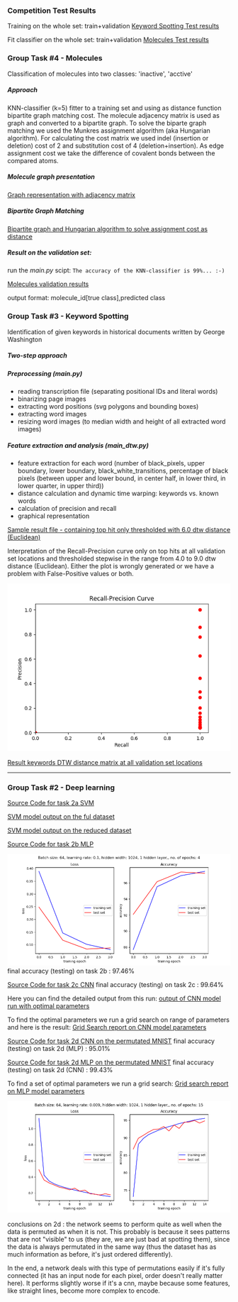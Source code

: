 ### Competition Test Results

Training on the whole set: train+validation
[Keyword Spotting Test results](src/main/py/kws/data/test-spotting_results.txt)

Fit classifier on the whole set: train+validation
[Molecules Test results](src/main/py/mol/test-data/predicted.txt)

### Group Task #4 - Molecules
Classification of molecules into two classes: 'inactive', 'acctive'

##### Approach
KNN-classifier (k=5) fitter to a training set and using as distance function bipartite graph matching cost. The molecule adjacency matrix is used as graph and converted to a bipartite graph. To solve the biparte graph matching we used the Munkres assignment algorithm (aka Hungarian algorithm). For calculating the cost matrix we used indel (insertion or deletion) cost of 2 and substitution cost of 4 (deletion+insertion). As edge assignment cost we take the difference of covalent bonds between the compared atoms.

##### Molecule graph presentation
[Graph representation with adjacency matrix](src/main/py/mol/graph_representation.py)

##### Bipartite Graph Matching
[Bipartite graph and Hungarian algorithm to solve assignment cost as distance](src/main/py/mol/bipartite_graph_matching.py)

##### Result on the validation set:
run the *main.py* scipt:
`
The accuracy of the KNN-classifier is 99%... :-)
`

[Molecules validation results](src/main/py/mol/data/predicted.txt)  

output format: molecule_id\[true class\],predicted class


### Group Task #3 - Keyword Spotting
Identification of given keywords in historical documents written by George Washington

##### Two-step approach
##### Preprocessing (main.py)
- reading transcription file (separating positional IDs and literal words)
- binarizing page images
- extracting word positions (svg polygons and bounding boxes)
- extracting word images
- resizing word images (to median width and height of all extracted word images)

##### Feature extraction and analysis (main_dtw.py)
- feature extraction for each word (number of black_pixels, upper boundary, lower boundary, black_white_transitions, percentage of black pixels (between upper and lower bound, in center half, in lower third, in lower quarter, in upper third))
- distance calculation and dynamic time warping: keywords vs. known words
- calculation of precision and recall
- graphical representation

[Sample result file - containing top hit only thresholded with 6.0 dtw distance (Euclidean)](src/main/py/kws/data/main_dtw.out)

Interpretation of the Recall-Precision curve only on top hits at all validation set locations and thresholded stepwise in the range from 4.0 to 9.0 dtw distance (Euclidean). Either the plot is wrongly generated or we have a problem with False-Positive values or both.

![Recall-Precision best hits](src/main/py/kws/data/best_spotted_RP_plot.png)


[Result keywords DTW distance matrix at all validation set locations](/src/main/py/kws/data/spotting_results.txt)



***************************************************
### Group Task #2 - Deep learning

[Source Code for task 2a SVM](src/main/py/svm/svm_1.0.py)

[SVM model output on the ful dataset](src/main/py/svm/svm_results_full_dataset.txt)

[SVM model output on the reduced dataset](src/main/py/svm/svm_parmaters.txt)

[Source Code for task 2b MLP](src/main/py/mlp/mlpMNIST.py)

![Result Plot for task 2b MLP on the MNIST](src/main/py/mlp//figures/MLP_4.5_Biologists__bs_64__lr_0.1__hw_1024__no%20of%20epochs_4.png)
final accuracy (testing) on task 2b : 97.46%

[Source Code for task 2c CNN](src/main/py/cnn/model_task2c.py)
final accuracy (testing) on task 2c : 99.64% 

Here you can find the detailed output from this run:
[output of CNN model run with optimal parameters](src/main/py/cnn/CNN_model_optimal_parameters.txt)

To find the optimal parameters we run a grid search on range of parameters and here is the result:
[Grid Search report on CNN model parameters](src/main/py/cnn/CNN_test_report.csv)

[Source Code for task 2d CNN on the permutated MNIST](src/main/py/cnn/model_task2d.py)
final accuracy (testing) on task 2d (MLP) : 95.01%

[Source Code for task 2d MLP on the permutated MNIST](src/main/py/mlp/mlpPermutMNIST.py)
final accuracy (testing) on task 2d (CNN) : 99.43%

To find a set of optimal parameters we run a grid search: [Grid search report on MLP model parameters](src/main/py/mlp/MLP_test_parameters_report.csv)

![Result Plot for task 2d MLP on the permutated MNIST](src/main/py/mlp//figures/MLP_PermutMNIST_4.5_Biologists__bs_64__lr_0.009__hw_1024__no%20of%20epochs_15.png)

conclusions on 2d :
the network seems to perform quite as well when the data is permuted as when it is not. This probably is because it sees patterns that are not "visible" to us (they are, we are just bad at spotting them), since the data is always permutated in the same way (thus the dataset has as much information as before, it's just ordered differently).

In the end, a network deals with this type of permutations easily if it's fully connected (it has an input node for each pixel, order doesn't really matter here). It performs slightly worse if it's a cnn, maybe because some features, like straight lines, become more complex to encode.
